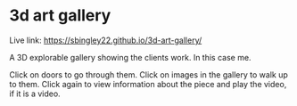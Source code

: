 # 3d art gallery

Live link: https://sbingley22.github.io/3d-art-gallery/

A 3D explorable gallery showing the clients work. In this case me.

Click on doors to go through them. Click on images in the gallery to walk up to them. Click again to view information about the piece and play the video, if it is a video.